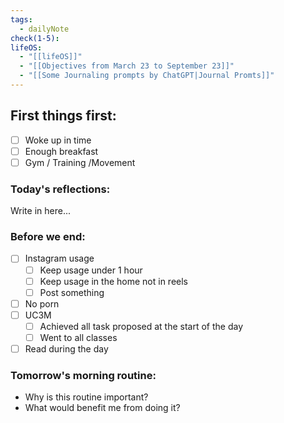 ```yaml
---
tags:
  - dailyNote
check(1-5): 
lifeOS:
  - "[[lifeOS]]"
  - "[[Objectives from March 23 to September 23]]"
  - "[[Some Journaling prompts by ChatGPT|Journal Promts]]"
---
```

## First things first: 

- [ ]  Woke up in time
- [ ] Enough breakfast
- [ ] Gym / Training /Movement

### Today's reflections: 
Write in here...

### Before we end: 

- [ ]  Instagram usage
	- [ ] Keep usage under 1 hour
	- [ ] Keep usage in the home not in reels
	- [ ] Post something

- [ ] No porn 
- [ ] UC3M
	- [ ] Achieved all task proposed at the start of the day
	- [ ] Went to all classes  
- [ ] Read during the day
### Tomorrow's morning routine: 
+ Why is this routine important? 
+ What would benefit me from doing it?